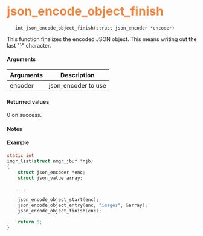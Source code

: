 ## <font color="#F2853F" style="font-size:24pt"> json_encode_object_finish </font>

```no-highlight
   int json_encode_object_finish(struct json_encoder *encoder)
```

This function finalizes the encoded JSON object. This means writing out the last "}" character.

#### Arguments

| Arguments | Description |
|-----------|-------------|
| encoder |  json_encoder to use  |


#### Returned values

0 on success.

#### Notes

#### Example

```c
static int
imgr_list(struct nmgr_jbuf *njb)
{
    struct json_encoder *enc;
    struct json_value array;

    ...

    json_encode_object_start(enc);
    json_encode_object_entry(enc, "images", &array);
    json_encode_object_finish(enc);

    return 0;
}

```
